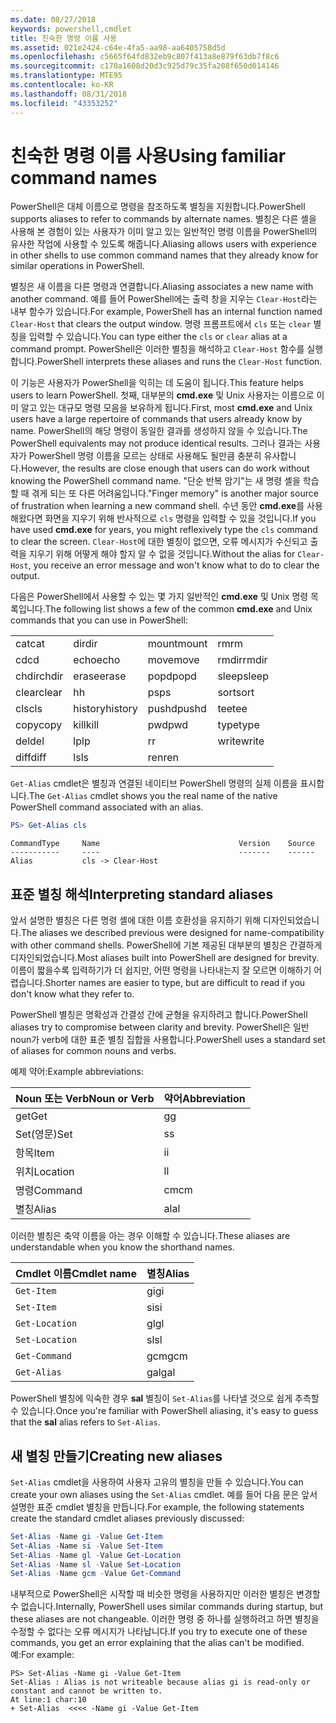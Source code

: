 ```yaml
---
ms.date: 08/27/2018
keywords: powershell,cmdlet
title: 친숙한 명령 이름 사용
ms.assetid: 021e2424-c64e-4fa5-aa98-aa6405758d5d
ms.openlocfilehash: c5665f64fd832eb9c807f413a8e879f63db7f8c6
ms.sourcegitcommit: c170a1608d20d3c925d79c35fa208f650d014146
ms.translationtype: MTE95
ms.contentlocale: ko-KR
ms.lasthandoff: 08/31/2018
ms.locfileid: "43353252"
---
```

# <a name="using-familiar-command-names"></a><span data-ttu-id="ed855-103">친숙한 명령 이름 사용</span><span class="sxs-lookup"><span data-stu-id="ed855-103">Using familiar command names</span></span>

<span data-ttu-id="ed855-104">PowerShell은 대체 이름으로 명령을 참조하도록 별칭을 지원합니다.</span><span class="sxs-lookup"><span data-stu-id="ed855-104">PowerShell supports aliases to refer to commands by alternate names.</span></span> <span data-ttu-id="ed855-105">별칭은 다른 셸을 사용해 본 경험이 있는 사용자가 이미 알고 있는 일반적인 명령 이름을 PowerShell의 유사한 작업에 사용할 수 있도록 해줍니다.</span><span class="sxs-lookup"><span data-stu-id="ed855-105">Aliasing allows users with experience in other shells to use common command names that they already know for similar operations in PowerShell.</span></span>

<span data-ttu-id="ed855-106">별칭은 새 이름을 다른 명령과 연결합니다.</span><span class="sxs-lookup"><span data-stu-id="ed855-106">Aliasing associates a new name with another command.</span></span> <span data-ttu-id="ed855-107">예를 들어 PowerShell에는 출력 창을 지우는 `Clear-Host`라는 내부 함수가 있습니다.</span><span class="sxs-lookup"><span data-stu-id="ed855-107">For example, PowerShell has an internal function named `Clear-Host` that clears the output window.</span></span> <span data-ttu-id="ed855-108">명령 프롬프트에서 `cls` 또는 `clear` 별칭을 입력할 수 있습니다.</span><span class="sxs-lookup"><span data-stu-id="ed855-108">You can type either the `cls` or `clear` alias at a command prompt.</span></span> <span data-ttu-id="ed855-109">PowerShell은 이러한 별칭을 해석하고 `Clear-Host` 함수를 실행합니다.</span><span class="sxs-lookup"><span data-stu-id="ed855-109">PowerShell interprets these aliases and runs the `Clear-Host` function.</span></span>

<span data-ttu-id="ed855-110">이 기능은 사용자가 PowerShell을 익히는 데 도움이 됩니다.</span><span class="sxs-lookup"><span data-stu-id="ed855-110">This feature helps users to learn PowerShell.</span></span> <span data-ttu-id="ed855-111">첫째, 대부분의 **cmd.exe** 및 Unix 사용자는 이름으로 이미 알고 있는 대규모 명령 모음을 보유하게 됩니다.</span><span class="sxs-lookup"><span data-stu-id="ed855-111">First, most **cmd.exe** and Unix users have a large repertoire of commands that users already know by name.</span></span> <span data-ttu-id="ed855-112">PowerShell의 해당 명령이 동일한 결과를 생성하지 않을 수 있습니다.</span><span class="sxs-lookup"><span data-stu-id="ed855-112">The PowerShell equivalents may not produce identical results.</span></span> <span data-ttu-id="ed855-113">그러나 결과는 사용자가 PowerShell 명령 이름을 모르는 상태로 사용해도 될만큼 충분히 유사합니다.</span><span class="sxs-lookup"><span data-stu-id="ed855-113">However, the results are close enough that users can do work without knowing the PowerShell command name.</span></span> <span data-ttu-id="ed855-114">"단순 반복 암기"는 새 명령 셸을 학습할 때 겪게 되는 또 다른 어려움입니다.</span><span class="sxs-lookup"><span data-stu-id="ed855-114">"Finger memory" is another major source of frustration when learning a new command shell.</span></span> <span data-ttu-id="ed855-115">수년 동안 **cmd.exe**를 사용해왔다면 화면을 지우기 위해 반사적으로 `cls` 명령을 입력할 수 있을 것입니다.</span><span class="sxs-lookup"><span data-stu-id="ed855-115">If you have used **cmd.exe** for years, you might reflexively type the `cls` command to clear the screen.</span></span> <span data-ttu-id="ed855-116">`Clear-Host`에 대한 별칭이 없으면, 오류 메시지가 수신되고 출력을 지우기 위해 어떻게 해야 할지 알 수 없을 것입니다.</span><span class="sxs-lookup"><span data-stu-id="ed855-116">Without the alias for `Clear-Host`, you receive an error message and won't know what to do to clear the output.</span></span>

<span data-ttu-id="ed855-117">다음은 PowerShell에서 사용할 수 있는 몇 가지 일반적인 **cmd.exe** 및 Unix 명령 목록입니다.</span><span class="sxs-lookup"><span data-stu-id="ed855-117">The following list shows a few of the common **cmd.exe** and Unix commands that you can use in PowerShell:</span></span>

|||||
|-|-|-|-|
|<span data-ttu-id="ed855-118">cat</span><span class="sxs-lookup"><span data-stu-id="ed855-118">cat</span></span>|<span data-ttu-id="ed855-119">dir</span><span class="sxs-lookup"><span data-stu-id="ed855-119">dir</span></span>|<span data-ttu-id="ed855-120">mount</span><span class="sxs-lookup"><span data-stu-id="ed855-120">mount</span></span>|<span data-ttu-id="ed855-121">rm</span><span class="sxs-lookup"><span data-stu-id="ed855-121">rm</span></span>|
|<span data-ttu-id="ed855-122">cd</span><span class="sxs-lookup"><span data-stu-id="ed855-122">cd</span></span>|<span data-ttu-id="ed855-123">echo</span><span class="sxs-lookup"><span data-stu-id="ed855-123">echo</span></span>|<span data-ttu-id="ed855-124">move</span><span class="sxs-lookup"><span data-stu-id="ed855-124">move</span></span>|<span data-ttu-id="ed855-125">rmdir</span><span class="sxs-lookup"><span data-stu-id="ed855-125">rmdir</span></span>|
|<span data-ttu-id="ed855-126">chdir</span><span class="sxs-lookup"><span data-stu-id="ed855-126">chdir</span></span>|<span data-ttu-id="ed855-127">erase</span><span class="sxs-lookup"><span data-stu-id="ed855-127">erase</span></span>|<span data-ttu-id="ed855-128">popd</span><span class="sxs-lookup"><span data-stu-id="ed855-128">popd</span></span>|<span data-ttu-id="ed855-129">sleep</span><span class="sxs-lookup"><span data-stu-id="ed855-129">sleep</span></span>|
|<span data-ttu-id="ed855-130">clear</span><span class="sxs-lookup"><span data-stu-id="ed855-130">clear</span></span>|<span data-ttu-id="ed855-131">h</span><span class="sxs-lookup"><span data-stu-id="ed855-131">h</span></span>|<span data-ttu-id="ed855-132">ps</span><span class="sxs-lookup"><span data-stu-id="ed855-132">ps</span></span>|<span data-ttu-id="ed855-133">sort</span><span class="sxs-lookup"><span data-stu-id="ed855-133">sort</span></span>|
|<span data-ttu-id="ed855-134">cls</span><span class="sxs-lookup"><span data-stu-id="ed855-134">cls</span></span>|<span data-ttu-id="ed855-135">history</span><span class="sxs-lookup"><span data-stu-id="ed855-135">history</span></span>|<span data-ttu-id="ed855-136">pushd</span><span class="sxs-lookup"><span data-stu-id="ed855-136">pushd</span></span>|<span data-ttu-id="ed855-137">tee</span><span class="sxs-lookup"><span data-stu-id="ed855-137">tee</span></span>|
|<span data-ttu-id="ed855-138">copy</span><span class="sxs-lookup"><span data-stu-id="ed855-138">copy</span></span>|<span data-ttu-id="ed855-139">kill</span><span class="sxs-lookup"><span data-stu-id="ed855-139">kill</span></span>|<span data-ttu-id="ed855-140">pwd</span><span class="sxs-lookup"><span data-stu-id="ed855-140">pwd</span></span>|<span data-ttu-id="ed855-141">type</span><span class="sxs-lookup"><span data-stu-id="ed855-141">type</span></span>|
|<span data-ttu-id="ed855-142">del</span><span class="sxs-lookup"><span data-stu-id="ed855-142">del</span></span>|<span data-ttu-id="ed855-143">lp</span><span class="sxs-lookup"><span data-stu-id="ed855-143">lp</span></span>|<span data-ttu-id="ed855-144">r</span><span class="sxs-lookup"><span data-stu-id="ed855-144">r</span></span>|<span data-ttu-id="ed855-145">write</span><span class="sxs-lookup"><span data-stu-id="ed855-145">write</span></span>|
|<span data-ttu-id="ed855-146">diff</span><span class="sxs-lookup"><span data-stu-id="ed855-146">diff</span></span>|<span data-ttu-id="ed855-147">ls</span><span class="sxs-lookup"><span data-stu-id="ed855-147">ls</span></span>|<span data-ttu-id="ed855-148">ren</span><span class="sxs-lookup"><span data-stu-id="ed855-148">ren</span></span>||

<span data-ttu-id="ed855-149">`Get-Alias` cmdlet은 별칭과 연결된 네이티브 PowerShell 명령의 실제 이름을 표시합니다.</span><span class="sxs-lookup"><span data-stu-id="ed855-149">The `Get-Alias` cmdlet shows you the real name of the native PowerShell command associated with an alias.</span></span>

```powershell
PS> Get-Alias cls
```

```Output
CommandType     Name                               Version    Source
-----------     ----                               -------    ------
Alias           cls -> Clear-Host
```

## <a name="interpreting-standard-aliases"></a><span data-ttu-id="ed855-150">표준 별칭 해석</span><span class="sxs-lookup"><span data-stu-id="ed855-150">Interpreting standard aliases</span></span>

<span data-ttu-id="ed855-151">앞서 설명한 별칭은 다른 명령 셸에 대한 이름 호환성을 유지하기 위해 디자인되었습니다.</span><span class="sxs-lookup"><span data-stu-id="ed855-151">The aliases we described previous were designed for name-compatibility with other command shells.</span></span>
<span data-ttu-id="ed855-152">PowerShell에 기본 제공된 대부분의 별칭은 간결하게 디자인되었습니다.</span><span class="sxs-lookup"><span data-stu-id="ed855-152">Most aliases built into PowerShell are designed for brevity.</span></span> <span data-ttu-id="ed855-153">이름이 짧을수록 입력하기가 더 쉽지만, 어떤 명령을 나타내는지 잘 모르면 이해하기 어렵습니다.</span><span class="sxs-lookup"><span data-stu-id="ed855-153">Shorter names are easier to type, but are difficult to read if you don't know what they refer to.</span></span>

<span data-ttu-id="ed855-154">PowerShell 별칭은 명확성과 간결성 간에 균형을 유지하려고 합니다.</span><span class="sxs-lookup"><span data-stu-id="ed855-154">PowerShell aliases try to compromise between clarity and brevity.</span></span> <span data-ttu-id="ed855-155">PowerShell은 일반 noun가 verb에 대한 표준 별칭 집합을 사용합니다.</span><span class="sxs-lookup"><span data-stu-id="ed855-155">PowerShell uses a standard set of aliases for common nouns and verbs.</span></span>

<span data-ttu-id="ed855-156">예제 약어:</span><span class="sxs-lookup"><span data-stu-id="ed855-156">Example abbreviations:</span></span>

| <span data-ttu-id="ed855-157">Noun 또는 Verb</span><span class="sxs-lookup"><span data-stu-id="ed855-157">Noun or Verb</span></span> | <span data-ttu-id="ed855-158">약어</span><span class="sxs-lookup"><span data-stu-id="ed855-158">Abbreviation</span></span> |
|--------------|--------------|
| <span data-ttu-id="ed855-159">get</span><span class="sxs-lookup"><span data-stu-id="ed855-159">Get</span></span>          | <span data-ttu-id="ed855-160">g</span><span class="sxs-lookup"><span data-stu-id="ed855-160">g</span></span>            |
| <span data-ttu-id="ed855-161">Set(영문)</span><span class="sxs-lookup"><span data-stu-id="ed855-161">Set</span></span>          | <span data-ttu-id="ed855-162">s</span><span class="sxs-lookup"><span data-stu-id="ed855-162">s</span></span>            |
| <span data-ttu-id="ed855-163">항목</span><span class="sxs-lookup"><span data-stu-id="ed855-163">Item</span></span>         | <span data-ttu-id="ed855-164">i</span><span class="sxs-lookup"><span data-stu-id="ed855-164">i</span></span>            |
| <span data-ttu-id="ed855-165">위치</span><span class="sxs-lookup"><span data-stu-id="ed855-165">Location</span></span>     | <span data-ttu-id="ed855-166">l</span><span class="sxs-lookup"><span data-stu-id="ed855-166">l</span></span>            |
| <span data-ttu-id="ed855-167">명령</span><span class="sxs-lookup"><span data-stu-id="ed855-167">Command</span></span>      | <span data-ttu-id="ed855-168">cm</span><span class="sxs-lookup"><span data-stu-id="ed855-168">cm</span></span>           |
| <span data-ttu-id="ed855-169">별칭</span><span class="sxs-lookup"><span data-stu-id="ed855-169">Alias</span></span>        | <span data-ttu-id="ed855-170">al</span><span class="sxs-lookup"><span data-stu-id="ed855-170">al</span></span>           |

<span data-ttu-id="ed855-171">이러한 별칭은 축약 이름을 아는 경우 이해할 수 있습니다.</span><span class="sxs-lookup"><span data-stu-id="ed855-171">These aliases are understandable when you know the shorthand names.</span></span>

| <span data-ttu-id="ed855-172">Cmdlet 이름</span><span class="sxs-lookup"><span data-stu-id="ed855-172">Cmdlet name</span></span>    | <span data-ttu-id="ed855-173">별칭</span><span class="sxs-lookup"><span data-stu-id="ed855-173">Alias</span></span> |
|----------------|-------|
| `Get-Item `    | <span data-ttu-id="ed855-174">gi</span><span class="sxs-lookup"><span data-stu-id="ed855-174">gi</span></span>    |
| `Set-Item`     | <span data-ttu-id="ed855-175">si</span><span class="sxs-lookup"><span data-stu-id="ed855-175">si</span></span>    |
| `Get-Location` | <span data-ttu-id="ed855-176">gl</span><span class="sxs-lookup"><span data-stu-id="ed855-176">gl</span></span>    |
| `Set-Location` | <span data-ttu-id="ed855-177">sl</span><span class="sxs-lookup"><span data-stu-id="ed855-177">sl</span></span>    |
| `Get-Command`  | <span data-ttu-id="ed855-178">gcm</span><span class="sxs-lookup"><span data-stu-id="ed855-178">gcm</span></span>   |
| `Get-Alias`    | <span data-ttu-id="ed855-179">gal</span><span class="sxs-lookup"><span data-stu-id="ed855-179">gal</span></span>   |

<span data-ttu-id="ed855-180">PowerShell 별칭에 익숙한 경우 **sal** 별칭이 `Set-Alias`를 나타낼 것으로 쉽게 추측할 수 있습니다.</span><span class="sxs-lookup"><span data-stu-id="ed855-180">Once you're familiar with PowerShell aliasing, it's easy to guess that the **sal** alias refers to `Set-Alias`.</span></span>

## <a name="creating-new-aliases"></a><span data-ttu-id="ed855-181">새 별칭 만들기</span><span class="sxs-lookup"><span data-stu-id="ed855-181">Creating new aliases</span></span>

<span data-ttu-id="ed855-182">`Set-Alias` cmdlet을 사용하여 사용자 고유의 별칭을 만들 수 있습니다.</span><span class="sxs-lookup"><span data-stu-id="ed855-182">You can create your own aliases using the `Set-Alias` cmdlet.</span></span> <span data-ttu-id="ed855-183">예를 들어 다음 문은 앞서 설명한 표준 cmdlet 별칭을 만듭니다.</span><span class="sxs-lookup"><span data-stu-id="ed855-183">For example, the following statements create the standard cmdlet aliases previously discussed:</span></span>

```powershell
Set-Alias -Name gi -Value Get-Item
Set-Alias -Name si -Value Set-Item
Set-Alias -Name gl -Value Get-Location
Set-Alias -Name sl -Value Set-Location
Set-Alias -Name gcm -Value Get-Command
```

<span data-ttu-id="ed855-184">내부적으로 PowerShell은 시작할 때 비슷한 명령을 사용하지만 이러한 별칭은 변경할 수 없습니다.</span><span class="sxs-lookup"><span data-stu-id="ed855-184">Internally, PowerShell uses similar commands during startup, but these aliases are not changeable.</span></span>
<span data-ttu-id="ed855-185">이러한 명령 중 하나를 실행하려고 하면 별칭을 수정할 수 없다는 오류 메시지가 나타납니다.</span><span class="sxs-lookup"><span data-stu-id="ed855-185">If you try to execute one of these commands, you get an error explaining that the alias can't be modified.</span></span> <span data-ttu-id="ed855-186">예:</span><span class="sxs-lookup"><span data-stu-id="ed855-186">For example:</span></span>

```
PS> Set-Alias -Name gi -Value Get-Item
Set-Alias : Alias is not writeable because alias gi is read-only or constant and cannot be written to.
At line:1 char:10
+ Set-Alias  <<<< -Name gi -Value Get-Item
```